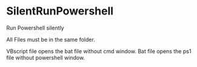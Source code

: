 # SilentRunPowershell
Run Powershell silently

All Files must be in the same folder.

VBscript file opens the bat file without cmd window.
Bat file opens the ps1 file without powershell window.
